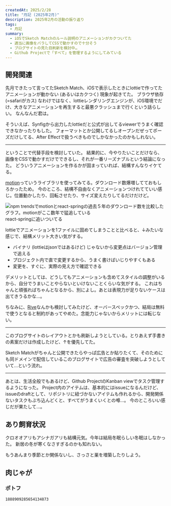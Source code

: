 ```yaml
---
createdAt: 2025/2/28
title: "月記 (2025年2月)"
description: 2025年2月の活動の振り返り
tags: 
  - 月記
summary:
  - iOSでSketch Matchのルール説明のアニメーションがカクついてた
  - 適当に画像をバラしてCSSで動かすので十分そう
  - ブログサイトの見た目刷新を検討中…
  - Github Projectで「すべて」を管理するようにしてみている
---
```


## 開発関連

先月できたって言ってたSketch Match、iOSで表示したときにlottieで作ってたアニメーションが動かない (あるいはカクつく) 現象が起きてた。
ブラウザ依存 (=safariがカス) なわけではなく、lottieレンダリングエンジンが、iOS環境でだけ、大きなアニメーションを再生すると最悪クラッシュまで行くという話らしい。
なんなんだ君は。

そういえば、Synfigから出力したlottieだと公式が出してるviewerでうまく確認できなかったりもした。
フォーマットとか公開してるしオープンだぜってポーズだけしてる、After Effectで扱うべきものでしかなかったのかもしれない。

---

ということで代替手段を検討していた。
結果的に、今やりたいことだけなら、画像をCSSで動かすだけでできるし、それが一番リーズナブルという結論になった。
どういうアニメーションを作るかが固まっていれば、結構すんなりイケてる。

[motion](https://motion.dev)っていうライブラリを使ってみてる。ダウンロード数爆増してておもしろかったため。
今のところ、結構不自由なくアニメーションつけれてていい感じ。位置動かしたり、回転させたり、サイズ変えたりしてるだけだけど。

![npm trendsでmotionとreact-springの過去５年のダウンロード数を比較したグラフ。motionがここ数年で猛追している](npm-trends-motion-vs-react-spring.png)
react-springに追いついてる

lottieでアニメーションを1ファイルに固めてしまうことと比べると、↓みたいな感じで、結構メリット大きい気がする。

* バイナリ (lottieはjsonではあるけど) じゃないから変更点はバージョン管理で追える
* プロジェクト内で直で変更するから、うまく書けばいじりやすくもある
* 変更を、すぐに、実際の見え方で確認できる


デメリットとしては、どうしてもアニメーションも含めてスタイルの調整がいるから、自分でうまいことやらないといけないことくらいな気がする。
これはちゃんと頑張ればちゃんとなるから、別によし。あとは表現力が足りないケースは出てきうるかな…。

ちなみに、[Rive](https://rive.app)なんかも検討してみたけど、オーバースペックかつ、結局は無料で使うとなると制約があってやめた。念能力じゃないからメリットには転じない。

---

このブログサイトのレイアウトとかも刷新しようとしている。とりあえず手書きの素案だけは作成したけど、↑を優先してた。

Sketch Matchがちゃんと公開できたらやっぱ広告とか貼りたくて、そのためにも同ドメインで配信しているこのブログサイトで広告の審査を突破しようとしていて…という流れ。

---

あとは、生活全般でもあるけど、Github ProjectのKanban viewでタスク管理するようになった。
Project内のアイテムは、基本的にはissueになるんだけど、issueのdraftとして、リポジトリに紐づかないアイテムも作れるから、開発関係ないタスクもぶち込んどくと、すべてがうまくいくとの噂…。
今のところいい感じだが果たして…。


## あり飼育状況

クロオオアリもアシナガアリも結構元気。今年は結局冬眠らしい冬眠はしなかった。
新居の冬が寒くなさすぎるのかも知れない。

もうあんまり季節とか関係ないし、さっさと巣を増築したりしよう。

## 肉じゃが

### ポトフ

```twitter
1888909285654134873
```
